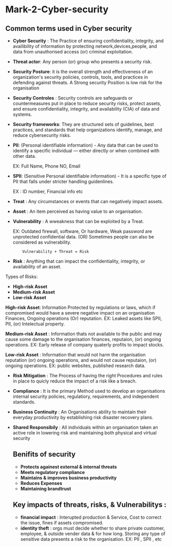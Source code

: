 # Mark-2-Cyber-security

## Common terms used in Cyber security
- **Cyber Security** :  The Practice of ensuring confidentiality, integrity, and availibility of information by protecting network,devices,people, and data from unauthorised access (or) criminal exploitation.

- **Threat actor**: Any person (or) group who presents a security risk.

- **Security Posture**: it is the overall strength and effectiveness of an organization's security policies, controls, tools, and practices in defending against threats. A Strong security Position is low risk for the organisation

- **Security Controles** : Security controls are safeguards or countermeasures put in place to reduce security risks, protect assets, and ensure confidentiality, integrity, and availability (CIA) of data and systems.

- **Security frameworks**: They are structured sets of guidelines, best practices, and standards that help organizations identify, manage, and reduce cybersecurity risks.

- **PII**: (Personal identifiable information) - Any data that can be used to identify a specific individual — either directly or when combined with other data.

    EX: Full Name, Phone NO, Email 

- **SPII**: (Sensitive Personal identifiable information) - It is a specific type of PII that falls under stricter handling guidenlines.

    EX : ID number, Financial info etc

- **Treat** : Any circumstances or events that can negatively impact assets.
  
- **Asset** : An item perceived as having value to an organisation.

- **Vulnerability** : A wweakness that can be exploited by a Treat.

    EX: Outdated firewall, software, Or hardware, Weak password are unprotected confidential data. (OR) Sometimes people can also be considered as vulnerability.

          Vulnerability + Threat = Risk
- **Risk** : Anything that can impact the confidentiality, integrity, or availability of an asset.

Types of Risks:

- **High-risk Asset**
- **Medium-risk Asset**
- **Low-risk Asset**

**High-risk Asset**: Information Protected by regulations or laws, which if compromised would have a severe negative impact on an organisation Finances, Ongoing operations (Or) reputation.
    EX: Leaked assets like SPII, PII, (or) Intelectual property.

**Medium-risk Asset** : Information thats not available to the public and may cause some damage to the organisation finances, reputaion, (or) ongoing operations.
    EX: Early release of company quaterly profits to impact stocks.

**Low-risk Asset** : Information that would not harm the organisation reputation (or) ongoing operations, and would not cause reputaion, (or) ongoing operations.
    EX: public websites, published research data.

- **Risk Mitigation** : The Process of having the right Procedures and rules in place to quicly reduce the impact of a risk like a breach.

- **Compliance** : It is the primary Method used to develop an organisations internal security policies, regulatiory, requirements, and independent standards.

- **Business Continuity** : An Organisations ability to maintain their everyday productivity by establishing risk disaster recovery plans.

- **Shared Responsibily** : All individuals within an organisation taken an active role in lowering risk and maintaining both physical and virtual security
  
  ## Benifits of security

  - **Protects againest external & internal threats**
  - **Meets regulatory compliance**
  - **Maintains & improves business productivity**
  - **Reduces Expenses**
  - **Maintaining brandtrust**
 
  ## Key impacts of threats, risks, & Vulnerabilitys :

  - **financial impact** : Interupted production & Service, Cost to correct the issue, fines if assets compromised.
  - **identity theft** : orgs must decide whether to share private customer, employee, & outside vender data & for how long. Storing any type of sensitive data presents a risk to the organisation.
        EX: PII , SPII , etc
